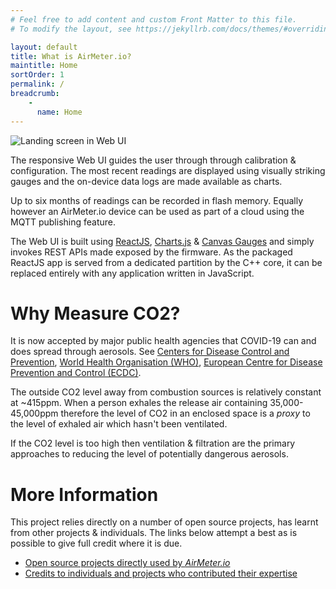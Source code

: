 ```yaml
---
# Feel free to add content and custom Front Matter to this file.
# To modify the layout, see https://jekyllrb.com/docs/themes/#overriding-theme-defaults

layout: default
title: What is AirMeter.io?
maintitle: Home 
sortOrder: 1
permalink: /
breadcrumb:
    - 
      name: Home
---
```



![Landing screen in Web UI](https://i.ibb.co/D9CSpRw/banner.png)

The responsive Web UI guides the user through through calibration & configuration. The most recent readings are displayed using visually striking gauges and the on-device data logs are made available as charts. 

Up to six months of readings can be recorded in flash memory. Equally however an AirMeter.io device can be used as part of a cloud using the MQTT publishing feature. 

The Web UI is built using [ReactJS](https://reactjs.org), [Charts.js](https://www.chartjs.org/)  & [Canvas Gauges](https://canvas-gauges.com/) and simply invokes REST APIs made exposed by the firmware. As the packaged ReactJS app is served from a dedicated partition by the C++ core, it can be replaced entirely with any application written in JavaScript.


# Why Measure CO2?

It is now accepted by major public health agencies that COVID-19 can and does spread through aerosols. See [Centers for Disease Control and Prevention](https://www.cdc.gov/coronavirus/2019-ncov/science/science-briefs/sars-cov-2-transmission.html), [World Health Organisation (WHO)](https://www.who.int/news-room/q-a-detail/coronavirus-disease-covid-19-how-is-it-transmitted), [European Centre for Disease Prevention and Control (ECDC)](https://www.ecdc.europa.eu/en/covid-19/questions-answers/questions-answers-basic-facts).

The outside CO2 level away from combustion sources is relatively constant at ~415ppm. When a person exhales the release air containing 35,000-45,000ppm therefore the level of CO2 in an enclosed space is a *proxy* to the level of exhaled air which hasn't been ventilated.

If the CO2 level is too high then ventilation & filtration are the primary approaches to reducing the level of potentially dangerous aerosols. 

# More Information

This project relies directly on a number of open source projects, has learnt from other projects & individuals. The links below attempt a best as is possible to give full credit where it is due.
- [Open source projects directly used by *AirMeter.io*](/thirdparty-components)
- [Credits to individuals and projects who contributed their expertise](/credits)

